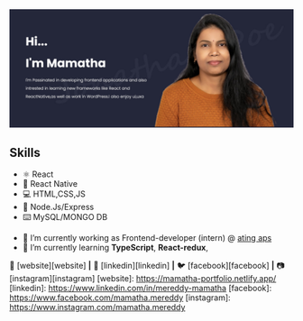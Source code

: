 
<img width="967" alt="profile-pic-mamatha" src="https://github.com/mamathamereddy/mamathamereddy/blob/main/Banner.jpg">



## Skills
* ⚛️ React
* 📱 React Native
* 💻 HTML,CSS,JS
* 🎒 Node.Js/Express
* ⌨️ MySQL/MONGO DB


- 🔭 I’m currently working as Frontend-developer (intern) @ [ating aps](https://www.ating.app//)
- 🌱 I’m currently learning **TypeScript**, **React-redux**, 






🏡 [website][website] **|** 
👔 [linkedin][linkedin] **|** 
🐦 [facebook][facebook] **|** 
📷 [instagram][instagram] 
[website]: https://mamatha-portfolio.netlify.app/
[linkedin]: https://www.linkedin.com/in/mereddy-mamatha
[facebook]: https://www.facebook.com/mamatha.mereddy
[instagram]: https://www.instagram.com/mamatha.mereddy





<!--[![Linkedin Badge](https://img.shields.io/badge/-Mamatha-blue?style=flat-square&logo=Linkedin&logoColor=white&link=https://www.linkedin.com/in/mereddy-mamatha/)](https://www.linkedin.com/in/mereddy-mamatha/)
[![Website Badge](https://img.shields.io/badge/WebSite-Mamatha-yellow)](https://mamatha-portfolio.netlify.app/)
[![YouTube Badge](https://img.shields.io/badge/YouTube-DeveloperFunnel-red)](https://www.youtube.com/developerfunnel)
[![Website Badge](https://img.shields.io/badge/StackOverflow-Mamatha-yellow)](https://stackoverflow.com/name)
-->



<!--  ![design and Development](https://github.com/mamathamereddy/mamathamereddy/blob/main/Banner.jpg)
- 🔭 I’m currently working on ...
- 🌱 I’m currently learning ...
- 👯 I’m looking to collaborate on ...
- 🤔 I’m looking for help with ...
- 💬 Ask me about ...
- 📫 How to reach me: ...
- 😄 Pronouns: ...
- ⚡ Fun fact: ...
-->
